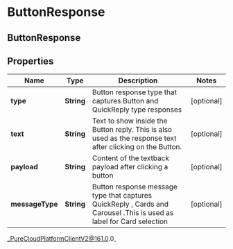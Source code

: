 # ButtonResponse

## ButtonResponse

## Properties

|Name | Type | Description | Notes|
|------------ | ------------- | ------------- | -------------|
| **type** | **String** | Button response type that captures Button and QuickReply type responses | [optional] |
| **text** | **String** | Text to show inside the Button reply. This is also used as the response text after clicking on the Button. | [optional] |
| **payload** | **String** | Content of the textback payload after clicking a button | [optional] |
| **messageType** | **String** | Button response message type that captures QuickReply , Cards and Carousel .This is used  as label for Card selection | [optional] |



_PureCloudPlatformClientV2@161.0.0_
